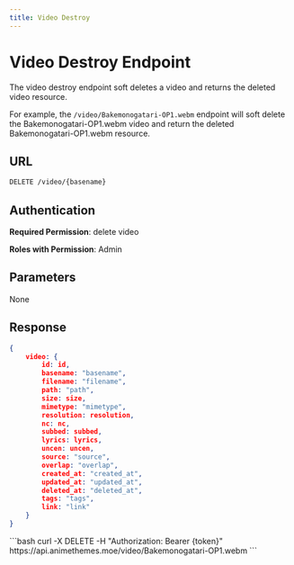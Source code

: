 ```yaml
---
title: Video Destroy
---
```


<Block>

# Video Destroy Endpoint

The video destroy endpoint soft deletes a video and returns the deleted video resource.

For example, the `/video/Bakemonogatari-OP1.webm` endpoint will soft delete the Bakemonogatari-OP1.webm video and return the deleted Bakemonogatari-OP1.webm resource.

## URL

```sh
DELETE /video/{basename}
```

## Authentication

**Required Permission**: delete video

**Roles with Permission**: Admin

## Parameters

None

## Response

```json
{
    video: {
        id: id,
        basename: "basename",
        filename: "filename",
        path: "path",
        size: size,
        mimetype: "mimetype",
        resolution: resolution,
        nc: nc,
        subbed: subbed,
        lyrics: lyrics,
        uncen: uncen,
        source: "source",
        overlap: "overlap",
        created_at: "created_at",
        updated_at: "updated_at",
        deleted_at: "deleted_at",
        tags: "tags",
        link: "link"
    }
}
```

<Example>

<CURL>
```bash
curl -X DELETE -H "Authorization: Bearer {token}" https://api.animethemes.moe/video/Bakemonogatari-OP1.webm
```
</CURL>

</Example>

</Block>